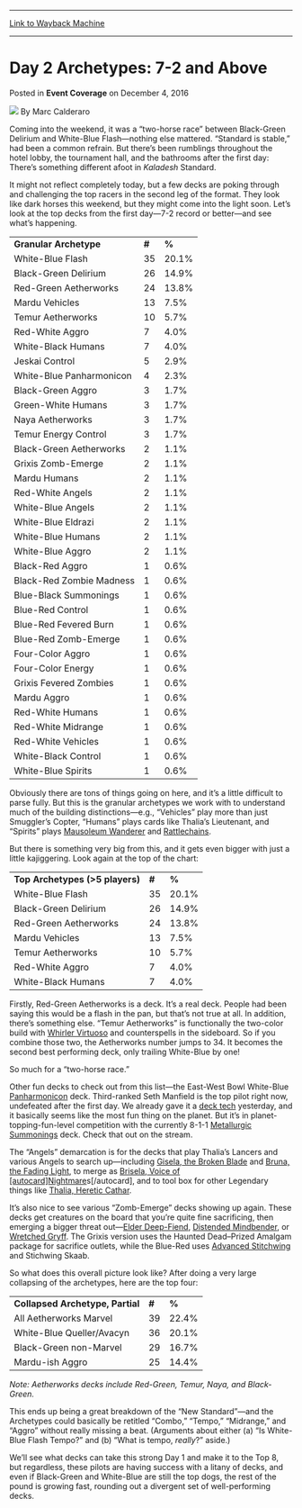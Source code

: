 
---
[Link to Wayback Machine](https://web.archive.org/web/20161208082954/http://magic.wizards.com/en/events/coverage/gpden16/day-2-archetypes-7-2-and-above-2016-12-04)

[_metadata_:author]:- "Marc Calderaro"
[_metadata_:description]:- "Coming into the weekend, it was a “two-horse race” between Black-Green Delirium and White-Blue Flash—nothing else mattered. “Standard is stable,” had been a common refrain. But there’s been rumblings throughout the hotel lobby, the tournament hall, and the bathrooms after the first day: There’s something different afoot in Kaladesh Standard."
[_metadata_:generator]:- "Drupal 7 (http://drupal.org)"
[_metadata_:node]:- "1105856"
[_metadata_:publish_date]:- "2016-12-04"
[_metadata_:source]:- "div-main-content"
[_metadata_:title]:- "Day 2 Archetypes: 7-2 and Above"
[_metadata_:wayback_capture_timestamp]:- "2016-12-08 08:29:54"
[_metadata_:wayback_raw_url]:- "https://web.archive.org/web/20161208082954id_/http://magic.wizards.com/en/events/coverage/gpden16/day-2-archetypes-7-2-and-above-2016-12-04"
[_metadata_:wayback_url]:- "http://magic.wizards.com/en/events/coverage/gpden16/day-2-archetypes-7-2-and-above-2016-12-04"
---


Day 2 Archetypes: 7-2 and Above
===============================



 Posted in **Event Coverage**
 on December 4, 2016 






![](https://media.magic.wizards.com/styles/auth_small/public/images/person/calderaro.jpg)
By Marc Calderaro











Coming into the weekend, it was a “two-horse race” between Black-Green Delirium and White-Blue Flash—nothing else mattered. “Standard is stable,” had been a common refrain. But there’s been rumblings throughout the hotel lobby, the tournament hall, and the bathrooms after the first day: There’s something different afoot in *Kaladesh* Standard.


It might not reflect completely today, but a few decks are poking through and challenging the top racers in the second leg of the format. They look like dark horses this weekend, but they might come into the light soon. Let’s look at the top decks from the first day—7-2 record or better—and see what’s happening.




|  |  |  |
| --- | --- | --- |
| **Granular Archetype**  | **#** | **%** |
| White-Blue Flash | 35 | 20.1% |
| Black-Green Delirium | 26 | 14.9% |
| Red-Green Aetherworks | 24 | 13.8% |
| Mardu Vehicles | 13 | 7.5% |
| Temur Aetherworks | 10 | 5.7% |
| Red-White Aggro | 7 | 4.0% |
| White-Black Humans | 7 | 4.0% |
| Jeskai Control | 5 | 2.9% |
| White-Blue Panharmonicon | 4 | 2.3% |
| Black-Green Aggro | 3 | 1.7% |
| Green-White Humans | 3 | 1.7% |
| Naya Aetherworks | 3 | 1.7% |
| Temur Energy Control | 3 | 1.7% |
| Black-Green Aetherworks | 2 | 1.1% |
| Grixis Zomb-Emerge | 2 | 1.1% |
| Mardu Humans | 2 | 1.1% |
| Red-White Angels | 2 | 1.1% |
| White-Blue Angels | 2 | 1.1% |
| White-Blue Eldrazi | 2 | 1.1% |
| White-Blue Humans | 2 | 1.1% |
| White-Blue Aggro | 2 | 1.1% |
| Black-Red Aggro | 1 | 0.6% |
| Black-Red Zombie Madness | 1 | 0.6% |
| Blue-Black Summonings | 1 | 0.6% |
| Blue-Red Control | 1 | 0.6% |
| Blue-Red Fevered Burn | 1 | 0.6% |
| Blue-Red Zomb-Emerge | 1 | 0.6% |
| Four-Color Aggro | 1 | 0.6% |
| Four-Color Energy | 1 | 0.6% |
| Grixis Fevered Zombies | 1 | 0.6% |
| Mardu Aggro | 1 | 0.6% |
| Red-White Humans | 1 | 0.6% |
| Red-White Midrange | 1 | 0.6% |
| Red-White Vehicles | 1 | 0.6% |
| White-Black Control | 1 | 0.6% |
| White-Blue Spirits | 1 | 0.6% |

Obviously there are tons of things going on here, and it’s a little difficult to parse fully. But this is the granular archetypes we work with to understand much of the building distinctions—e.g., “Vehicles” play more than just Smuggler’s Copter, “Humans” plays cards like Thalia’s Lieutenant, and “Spirits” plays [Mausoleum Wanderer](http://gatherer.wizards.com/Pages/Card/Details.aspx?name=Mausoleum+Wanderer) and [Rattlechains](http://gatherer.wizards.com/Pages/Card/Details.aspx?name=Rattlechains).


But there is something very big from this, and it gets even bigger with just a little kajiggering. Look again at the top of the chart:




|  |  |  |
| --- | --- | --- |
| **Top Archetypes (>5 players)** | **#** | **%** |
| White-Blue Flash | 35 | 20.1% |
| Black-Green Delirium | 26 | 14.9% |
| Red-Green Aetherworks | 24 | 13.8% |
| Mardu Vehicles | 13 | 7.5% |
| Temur Aetherworks | 10 | 5.7% |
| Red-White Aggro | 7 | 4.0% |
| White-Black Humans | 7 | 4.0% |

Firstly, Red-Green Aetherworks is a deck. It’s a real deck. People had been saying this would be a flash in the pan, but that’s not true at all. In addition, there’s something else. “Temur Aetherworks” is functionally the two-color build with [Whirler Virtuoso](http://gatherer.wizards.com/Pages/Card/Details.aspx?name=Whirler+Virtuoso) and counterspells in the sideboard. So if you combine those two, the Aetherworks number jumps to 34. It becomes the second best performing deck, only trailing White-Blue by one!


So much for a “two-horse race.”


Other fun decks to check out from this list—the East-West Bowl White-Blue [Panharmonicon](http://gatherer.wizards.com/Pages/Card/Details.aspx?name=Panharmonicon) deck. Third-ranked Seth Manfield is the top pilot right now, undefeated after the first day. We already gave it a [deck tech](http://magic.wizards.com/en/events/coverage/gpden16/w-u-panharmonicon-with-ben-weitz-and-pascal-maynard-2016-12-03) yesterday, and it basically seems like the most fun thing on the planet. But it’s in planet-topping-fun-level competition with the currently 8-1-1 [Metallurgic Summonings](http://gatherer.wizards.com/Pages/Card/Details.aspx?name=Metallurgic+Summonings) deck. Check that out on the stream.


The “Angels” demarcation is for the decks that play Thalia’s Lancers and various Angels to search up—including [Gisela, the Broken Blade](http://gatherer.wizards.com/Pages/Card/Details.aspx?name=Gisela%2C+the+Broken+Blade) and [Bruna, the Fading Light](http://gatherer.wizards.com/Pages/Card/Details.aspx?name=Bruna%2C+the+Fading+Light), to merge as [Brisela, Voice of [autocard]Nightmare](http://gatherer.wizards.com/Pages/Card/Details.aspx?name=Brisela%2C+Voice+of+%5Bautocard%5DNightmare)s[/autocard], and to tool box for other Legendary things like [Thalia, Heretic Cathar](http://gatherer.wizards.com/Pages/Card/Details.aspx?name=Thalia%2C+Heretic+Cathar).


It’s also nice to see various “Zomb-Emerge” decks showing up again. These decks get creatures on the board that you’re quite fine sacrificing, then emerging a bigger threat out—[Elder Deep-Fiend](http://gatherer.wizards.com/Pages/Card/Details.aspx?name=Elder+Deep-Fiend), [Distended Mindbender](http://gatherer.wizards.com/Pages/Card/Details.aspx?name=Distended+Mindbender), or [Wretched Gryff](http://gatherer.wizards.com/Pages/Card/Details.aspx?name=Wretched+Gryff). The Grixis version uses the Haunted Dead–Prized Amalgam package for sacrifice outlets, while the Blue-Red uses [Advanced Stitchwing](http://gatherer.wizards.com/Pages/Card/Details.aspx?name=Advanced+Stitchwing) and Stichwing Skaab.


So what does this overall picture look like? After doing a very large collapsing of the archetypes, here are the top four:




|  |  |  |
| --- | --- | --- |
| **Collapsed Archetype, Partial** | **#** | **%** |
| All Aetherworks Marvel | 39 | 22.4% |
| White-Blue Queller/Avacyn | 36 | 20.1% |
| Black-Green non-Marvel | 29 | 16.7% |
| Mardu-ish Aggro | 25 | 14.4% |

*Note: Aetherworks decks include Red-Green, Temur, Naya, and Black-Green.*


This ends up being a great breakdown of the “New Standard”—and the Archetypes could basically be retitled “Combo,” “Tempo,” “Midrange,” and “Aggro” without really missing a beat. (Arguments about either (a) “Is White-Blue Flash Tempo?” and (b) “What is tempo, *really*?” aside.)


We’ll see what decks can take this strong Day 1 and make it to the Top 8, but regardless, these pilots are having success with a litany of decks, and even if Black-Green and White-Blue are still the top dogs, the rest of the pound is growing fast, rounding out a divergent set of well-performing decks.







